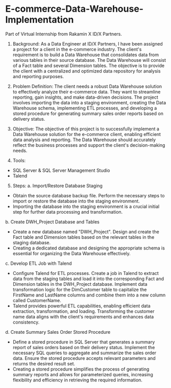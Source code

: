 # E-commerce-Data-Warehouse-Implementation
Part of Virtual Internship from Rakamin X ID/X Partners.

1. Background:
As a Data Engineer at ID/X Partners, I have been assigned a project for a client in the e-commerce industry. The client's requirement is to build a Data Warehouse that consolidates data from various tables in their source database. The Data Warehouse will consist of a Fact table and several Dimension tables. The objective is to provide the client with a centralized and optimized data repository for analysis and reporting purposes.

2. Problem Definition:
The client needs a robust Data Warehouse solution to effectively analyze their e-commerce data. They want to streamline reporting, gain insights, and make data-driven decisions. The project involves importing the data into a staging environment, creating the Data Warehouse schema, implementing ETL processes, and developing a stored procedure for generating summary sales order reports based on delivery status.

3. Objective:
The objective of this project is to successfully implement a Data Warehouse solution for the e-commerce client, enabling efficient data analysis and reporting. The Data Warehouse should accurately reflect the business processes and support the client's decision-making needs.

4. Tools:
- SQL Server & SQL Server Management Studio
- Talend

5. Steps:
a. Import/Restore Database Staging
- Obtain the source database backup file. Perform the necessary steps to import or restore the database into the staging environment.
- Importing the database into the staging environment is a crucial initial step for further data processing and transformation.

b. Create DWH_Project Database and Tables
- Create a new database named "DWH_Project". Design and create the Fact table and Dimension tables based on the relevant tables in the staging database.
- Creating a dedicated database and designing the appropriate schema is essential for organizing the Data Warehouse effectively.

c. Develop ETL Job with Talend
- Configure Talend for ETL processes. Create a job in Talend to extract data from the staging tables and load it into the corresponding Fact and Dimension tables in the DWH_Project database. Implement data transformation logic for the DimCustomer table to capitalize the FirstName and LastName columns and combine them into a new column called CustomerName.
- Talend provides powerful ETL capabilities, enabling efficient data extraction, transformation, and loading. Transforming the customer name data aligns with the client's requirements and enhances data consistency.

d. Create Summary Sales Order Stored Procedure
- Define a stored procedure in SQL Server that generates a summary report of sales orders based on their delivery status. Implement the necessary SQL queries to aggregate and summarize the sales order data. Ensure the stored procedure accepts relevant parameters and returns the desired result set.
- Creating a stored procedure simplifies the process of generating summary reports and allows for parameterized queries, increasing flexibility and efficiency in retrieving the required information.
